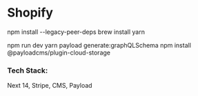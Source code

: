 # Shopify

npm install --legacy-peer-deps
brew install yarn

npm run dev
yarn payload generate:graphQLSchema
npm install @payloadcms/plugin-cloud-storage

### Tech Stack:
Next 14, Stripe, CMS, Payload 
